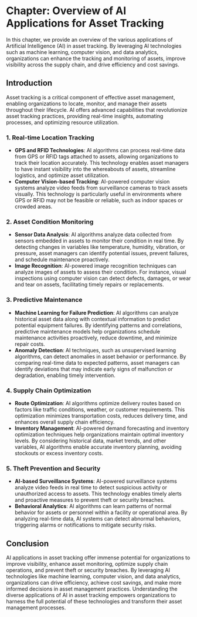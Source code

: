 Chapter: Overview of AI Applications for Asset Tracking
=======================================================

In this chapter, we provide an overview of the various applications of Artificial Intelligence (AI) in asset tracking. By leveraging AI technologies such as machine learning, computer vision, and data analytics, organizations can enhance the tracking and monitoring of assets, improve visibility across the supply chain, and drive efficiency and cost savings.

Introduction
------------

Asset tracking is a critical component of effective asset management, enabling organizations to locate, monitor, and manage their assets throughout their lifecycle. AI offers advanced capabilities that revolutionize asset tracking practices, providing real-time insights, automating processes, and optimizing resource utilization.

### 1. Real-time Location Tracking

* **GPS and RFID Technologies**: AI algorithms can process real-time data from GPS or RFID tags attached to assets, allowing organizations to track their location accurately. This technology enables asset managers to have instant visibility into the whereabouts of assets, streamline logistics, and optimize asset utilization.
* **Computer Vision-based Tracking**: AI-powered computer vision systems analyze video feeds from surveillance cameras to track assets visually. This technology is particularly useful in environments where GPS or RFID may not be feasible or reliable, such as indoor spaces or crowded areas.

### 2. Asset Condition Monitoring

* **Sensor Data Analysis**: AI algorithms analyze data collected from sensors embedded in assets to monitor their condition in real time. By detecting changes in variables like temperature, humidity, vibration, or pressure, asset managers can identify potential issues, prevent failures, and schedule maintenance proactively.
* **Image Recognition**: AI-powered image recognition techniques can analyze images of assets to assess their condition. For instance, visual inspections using computer vision can detect defects, damages, or wear and tear on assets, facilitating timely repairs or replacements.

### 3. Predictive Maintenance

* **Machine Learning for Failure Prediction**: AI algorithms can analyze historical asset data along with contextual information to predict potential equipment failures. By identifying patterns and correlations, predictive maintenance models help organizations schedule maintenance activities proactively, reduce downtime, and minimize repair costs.
* **Anomaly Detection**: AI techniques, such as unsupervised learning algorithms, can detect anomalies in asset behavior or performance. By comparing real-time data to expected patterns, asset managers can identify deviations that may indicate early signs of malfunction or degradation, enabling timely intervention.

### 4. Supply Chain Optimization

* **Route Optimization**: AI algorithms optimize delivery routes based on factors like traffic conditions, weather, or customer requirements. This optimization minimizes transportation costs, reduces delivery time, and enhances overall supply chain efficiency.
* **Inventory Management**: AI-powered demand forecasting and inventory optimization techniques help organizations maintain optimal inventory levels. By considering historical data, market trends, and other variables, AI algorithms enable accurate inventory planning, avoiding stockouts or excess inventory costs.

### 5. Theft Prevention and Security

* **AI-based Surveillance Systems**: AI-powered surveillance systems analyze video feeds in real time to detect suspicious activity or unauthorized access to assets. This technology enables timely alerts and proactive measures to prevent theft or security breaches.
* **Behavioral Analytics**: AI algorithms can learn patterns of normal behavior for assets or personnel within a facility or operational area. By analyzing real-time data, AI systems can detect abnormal behaviors, triggering alarms or notifications to mitigate security risks.

Conclusion
----------

AI applications in asset tracking offer immense potential for organizations to improve visibility, enhance asset monitoring, optimize supply chain operations, and prevent theft or security breaches. By leveraging AI technologies like machine learning, computer vision, and data analytics, organizations can drive efficiency, achieve cost savings, and make more informed decisions in asset management practices. Understanding the diverse applications of AI in asset tracking empowers organizations to harness the full potential of these technologies and transform their asset management processes.
